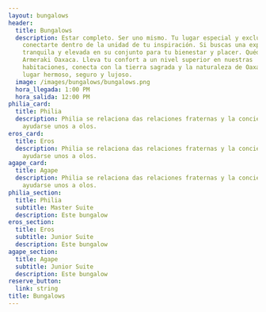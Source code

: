 ```yaml
---
layout: bungalows
header:
  title: Bungalows
  description: Estar completo. Ser uno mismo. Tu lugar especial y exclusivo para
    conectarte dentro de la unidad de tu inspiración. Si buscas una experiencia
    tranquila y elevada en su conjunto para tu bienestar y placer. Quédate en
    Armeraki Oaxaca. Lleva tu confort a un nivel superior en nuestras
    habitaciones, conecta con la tierra sagrada y la naturaleza de Oaxaca en un
    lugar hermoso, seguro y lujoso.
  image: /images/bungalows/bungalows.png
  hora_llegada: 1:00 PM
  hora_salida: 12:00 PM
philia_card:
  title: Philia
  description: Philia se relaciona das relaciones fraternas y la conciencia de
    ayudarse unos a olos.
eros_card:
  title: Eros
  description: Philia se relaciona das relaciones fraternas y la conciencia de
    ayudarse unos a olos.
agape_card:
  title: Agape
  description: Philia se relaciona das relaciones fraternas y la conciencia de
    ayudarse unos a olos.
philia_section:
  title: Philia
  subtitle: Master Suite
  description: Este bungalow
eros_section:
  title: Eros
  subtitle: Junior Suite
  description: Este bungalow
agape_section:
  title: Agape
  subtitle: Junior Suite
  description: Este bungalow
reserve_button:
  link: string
title: Bungalows
---
```


